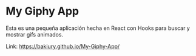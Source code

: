 # My Giphy App

Esta es una pequeña aplicación hecha en React con Hooks para buscar y mostrar gifs animados.

Link: https://bakiury.github.io/My-Giphy-App/
